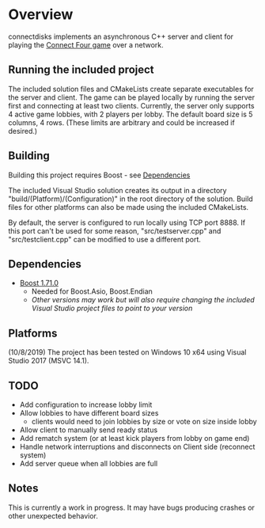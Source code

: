 # Overview

connectdisks implements an asynchronous C++ server and client for playing the [Connect Four game](https://en.wikipedia.org/wiki/Connect_Four) over
a network.

## Running the included project

The included solution files and CMakeLists create separate executables for the server and client. The game can be played locally
by running the server first and connecting at least two clients.
Currently, the server only supports 4 active game lobbies, with 2 players per lobby. The default board size is 5 columns, 4 rows. 
(These limits are arbitrary and could be increased if desired.)

## Building

Building this project requires Boost - see [Dependencies](#dependencies)

The included Visual Studio solution creates its output in a directory "build/(Platform)/(Configuration)" in the root directory 
of the solution. 
Build files for other platforms can also be made using the included CMakeLists.

By default, the server is configured to run locally using TCP port 8888. If this port can't be used for some reason, "src/testserver.cpp" 
and "src/testclient.cpp" can be modified to use a different port.

## Dependencies

- [Boost 1.71.0](https://www.boost.org/users/history/version_1_71_0.html)
    - Needed for Boost.Asio, Boost.Endian
    - *Other versions may work but will also require changing the included Visual Studio project files to point to your version*
    
## Platforms

(10/8/2019) The project has been tested on Windows 10 x64 using Visual Studio 2017 (MSVC 14.1).

## TODO
- Add configuration to increase lobby limit
- Allow lobbies to have different board sizes
    - clients would need to join lobbies by size or vote on size inside lobby
- Allow client to manually send ready status
- Add rematch system (or at least kick players from  lobby on game end)
- Handle network interruptions and disconnects on Client side (reconnect system)
- Add server queue when all lobbies are full

## Notes

This is currently a work in progress. It may have bugs producing crashes or other unexpected behavior. 
